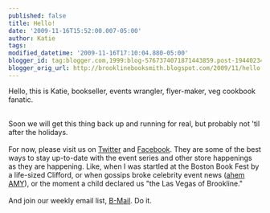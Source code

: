 ```yaml
---
published: false
title: Hello!
date: '2009-11-16T15:52:00.007-05:00'
author: Katie
tags: 
modified_datetime: '2009-11-16T17:10:04.880-05:00'
blogger_id: tag:blogger.com,1999:blog-5767374071871443859.post-1944023433522327319
blogger_orig_url: http://brooklinebooksmith.blogspot.com/2009/11/hello.html
---
```


Hello, this is Katie, bookseller, events wrangler, flyer-maker, veg cookbook fanatic.<div><br /></div><div>Soon we will get this thing back up and running for real, but probably not 'til after the holidays.</div><div><br /></div><div>For now, please visit us on <a href="http://www.twitter.com/booksmithtweets">Twitter</a> and <a href="http://www.facebook.com/brooklinebooksmith">Facebook</a>. They are some of the best ways to stay up-to-date with the event series and other store happenings as they are happening. Like, when I was startled at the Boston Book Fest by a life-sized Clifford, or when gossips broke celebrity event news (<a href="http://entertainmentrealm.com/">ahem AMY</a>), or the moment a child declared us "the Las Vegas of Brookline."</div><div><br /></div><div>And join our weekly email list, <a href="http://brooklinebooksmith.com/">B-Mail</a>. Do it.</div>